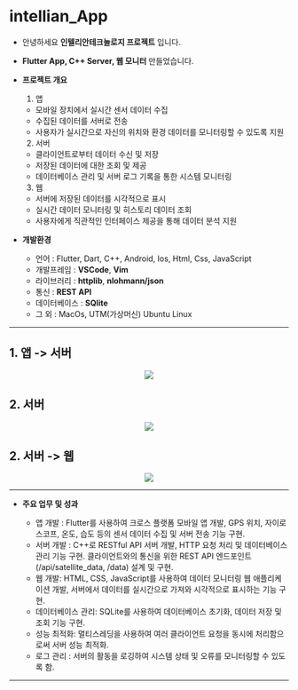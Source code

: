 # intellian_App

* 안녕하세요 __인텔리안테크놀로지 프로젝트__ 입니다.   
* __Flutter App, C++ Server, 웹 모니터__ 만들었습니다.

* __프로젝트 개요__
  1. 앱
    * 모바일 장치에서 실시간 센서 데이터 수집
    * 수집된 데이터를 서버로 전송
    * 사용자가 실시간으로 자신의 위치와 환경 데이터를 모니터링할 수 있도록 지원
  
  2. 서버
    * 클라이언트로부터 데이터 수신 및 저장
    * 저장된 데이터에 대한 조회 및 제공
    * 데이터베이스 관리 및 서버 로그 기록을 통한 시스템 모니터링
  
  3. 웹
    * 서버에 저장된 데이터를 시각적으로 표시
    * 실시간 데이터 모니터링 및 히스토리 데이터 조회
    * 사용자에게 직관적인 인터페이스 제공을 통해 데이터 분석 지원

* __개발환경__
   
  * 언어 : Flutter, Dart, C++, Android, Ios, Html, Css, JavaScript
  * 개발프레임 : __VSCode__, __Vim__
  * 라이브러리 : __httplib__, __nlohmann/json__
  * 통신 : __REST API__
  * 데이터베이스 : __SQlite__
  * 그 외 : MacOs, UTM(가상머신) Ubuntu Linux
--------------------------------

 ## 1. 앱 -> 서버 


<p align="center" />
    <img src="https://github.com/jjm-web/intellian_Project/assets/76840242/86c1d64c-de61-4fba-8bb0-354f03fa6db9"/>
    
</p> 

## 2. 서버 


<p align="center" />
    <img src="github.com/jjm-web/intellian_Project/assets/76840242/774d876a-0c8e-4465-b114-9409d1c79560"/>
</p> 

## 2. 서버 -> 웹


<p align="center" />
    <img src="https://github.com/jjm-web/intellian_Project/assets/76840242/108e4f3f-be90-4d9f-b94c-57f5d40a188e"/>
</p> 



----------------------------------------

* __주요 업무 및 성과__

  * 앱 개발 : Flutter를 사용하여 크로스 플랫폼 모바일 앱 개발, GPS 위치, 자이로스코프, 온도, 습도 등의 센서 데이터 수집 및 서버 전송 기능 구현.
  * 서버 개발 : C++로 RESTful API 서버 개발, HTTP 요청 처리 및 데이터베이스 관리 기능 구현. 클라이언트와의 통신을 위한 REST API 엔드포인트(/api/satellite_data, /data) 설계 및 구현.
  * 웹 개발: HTML, CSS, JavaScript를 사용하여 데이터 모니터링 웹 애플리케이션 개발, 서버에서 데이터를 실시간으로 가져와 시각적으로 표시하는 기능 구현. 
  * 데이터베이스 관리: SQLite를 사용하여 데이터베이스 초기화, 데이터 저장 및 조회 기능 구현.
  * 성능 최적화: 멀티스레딩을 사용하여 여러 클라이언트 요청을 동시에 처리함으로써 서버 성능 최적화.
  * 로그 관리 : 서버의 활동을 로깅하여 시스템 상태 및 오류를 모니터링할 수 있도록 함.

-----------------------------------------

  

